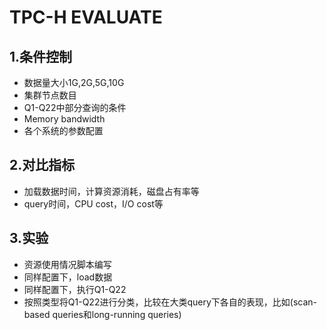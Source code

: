 # TPC-H EVALUATE
## 1.条件控制
- 数据量大小1G,2G,5G,10G
- 集群节点数目
- Q1-Q22中部分查询的条件
- Memory bandwidth
- 各个系统的参数配置

## 2.对比指标
- 加载数据时间，计算资源消耗，磁盘占有率等
- query时间，CPU cost，I/O cost等

## 3.实验
- 资源使用情况脚本编写
- 同样配置下，load数据
- 同样配置下，执行Q1-Q22
- 按照类型将Q1-Q22进行分类，比较在大类query下各自的表现，比如(scan-based queries和long-running queries)
